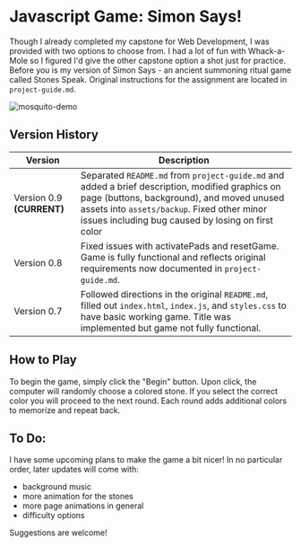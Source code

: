# Javascript Game: Simon Says!

Though I already completed my capstone for Web Development, I was provided with two options to choose from. I had a lot of fun with Whack-a-Mole so I figured I'd give the other capstone option a shot just for practice. Before you is my version of Simon Says - an ancient summoning ritual game called Stones Speak. Original instructions for the assignment are located in `project-guide.md`. 

![mosquito-demo](assets/mosquitos-demo.gif)

## Version History

|Version|Description|
|------|------|
| Version 0.9 **(CURRENT)** | Separated `README.md` from `project-guide.md` and added a brief description, modified graphics on page (buttons, background), and moved unused assets into `assets/backup`. Fixed other minor issues including bug caused by losing on first color |
| Version 0.8 | Fixed issues with activatePads and resetGame. Game is fully functional and reflects original requirements now documented in `project-guide.md`.  |
| Version 0.7 | Followed directions in the original `README.md`, filled out `index.html`, `index.js`, and `styles.css` to have basic working game. Title was implemented but game not fully functional. |

## How to Play

To begin the game, simply click the "Begin" button. Upon click, the computer will randomly choose a colored stone. If you select the correct color you will proceed to the next round. Each round adds additional colors to memorize and repeat back.

## To Do:

I have some upcoming plans to make the game a bit nicer! In no particular order, later updates will come with:

- background music
- more animation for the stones
- more page animations in general
- difficulty options

Suggestions are welcome!